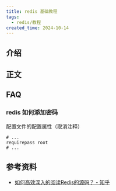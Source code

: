 ```yaml
---
title: redis 基础教程
tags:
  - redis/教程
created_time: 2024-10-14
---
```


## 介绍

## 正文

## FAQ

### redis 如何添加密码

配置文件的配置属性（取消注释）

```config
# ...
requirepass root
# ...
```

## 参考资料

- [如何高效深入的阅读Redis的源码？ - 知乎](https://www.zhihu.com/question/28677076/answer/1951003372)